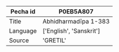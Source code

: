 |Pecha id | P0EB5A807
| --- | --- 
|Title | Abhidharmadīpa 1-383 
|Language | ['English', 'Sanskrit']
|Source | 'GRETIL'